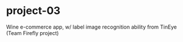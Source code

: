 # project-03
Wine e-commerce app, w/ label image recognition ability from TinEye (Team Firefly project)
